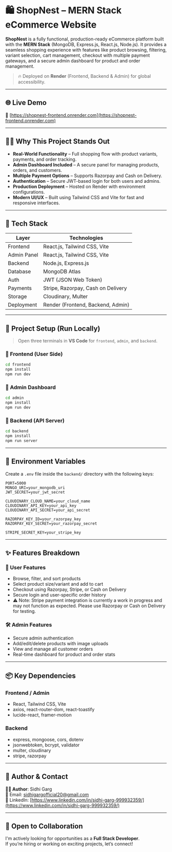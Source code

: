 # 🛍️ ShopNest – MERN Stack eCommerce Website

**ShopNest** is a fully functional, production-ready eCommerce platform built with the **MERN Stack** (MongoDB, Express.js, React.js, Node.js). It provides a seamless shopping experience with features like product browsing, filtering, variant selection, cart management, checkout with multiple payment gateways, and a secure admin dashboard for product and order management.

> 🔥 Deployed on **Render** (Frontend, Backend & Admin) for global accessibility.

---

## 🌐 Live Demo

🔗 [https://shopnest-frontend.onrender.com](https://shopnest-frontend.onrender.com)

---

## 🧑‍💼 Why This Project Stands Out

- **Real-World Functionality** – Full shopping flow with product variants, payments, and order tracking.
- **Admin Dashboard Included** – A secure panel for managing products, orders, and customers.
- **Multiple Payment Options** – Supports Razorpay and Cash on Delivery.
- **Authentication** – Secure JWT-based login for both users and admins.
- **Production Deployment** – Hosted on Render with environment configurations.
- **Modern UI/UX** – Built using Tailwind CSS and Vite for fast and responsive interfaces.

---

## 🧰 Tech Stack

| Layer       | Technologies                          |
|-------------|----------------------------------------|
| Frontend    | React.js, Tailwind CSS, Vite           |
| Admin Panel | React.js, Tailwind CSS, Vite           |
| Backend     | Node.js, Express.js                    |
| Database    | MongoDB Atlas                          |
| Auth        | JWT (JSON Web Token)                   |
| Payments    | Stripe, Razorpay, Cash on Delivery     |
| Storage     | Cloudinary, Multer                     |
| Deployment  | Render (Frontend, Backend, Admin)      |

---

## 🚀 Project Setup (Run Locally)

> Open three terminals in **VS Code** for `frontend`, `admin`, and `backend`.

### 🔹 Frontend (User Side)
```bash
cd frontend
npm install
npm run dev
```
### 🔹 Admin Dashboard
```bash
cd admin
npm install
npm run dev
```
### 🔹 Backend (API Server)
```bash
cd backend
npm install
npm run server
```

---

## 🔐 Environment Variables

Create a `.env` file inside the `backend/` directory with the following keys:

```env
PORT=5000
MONGO_URI=your_mongodb_uri
JWT_SECRET=your_jwt_secret

CLOUDINARY_CLOUD_NAME=your_cloud_name
CLOUDINARY_API_KEY=your_api_key
CLOUDINARY_API_SECRET=your_api_secret

RAZORPAY_KEY_ID=your_razorpay_key
RAZORPAY_KEY_SECRET=your_razorpay_secret

STRIPE_SECRET_KEY=your_stripe_key
```

---

## ✨ Features Breakdown

### 🛒 User Features

- Browse, filter, and sort products
- Select product size/variant and add to cart
- Checkout using Razorpay, Stripe, or Cash on Delivery
- Secure login and user-specific order history
- ⚠️ Note: Stripe payment integration is currently a work in progress and may not function as expected. Please use Razorpay or Cash on Delivery for testing.

### 🛠️ Admin Features

- Secure admin authentication
- Add/edit/delete products with image uploads
- View and manage all customer orders
- Real-time dashboard for product and order stats

---

## 📦 Key Dependencies

### Frontend / Admin

- React, Tailwind CSS, Vite  
- axios, react-router-dom, react-toastify  
- lucide-react, framer-motion  

### Backend

- express, mongoose, cors, dotenv  
- jsonwebtoken, bcrypt, validator  
- multer, cloudinary  
- stripe, razorpay  

---

## 💼 Author & Contact

**👩‍💻 Author**: Sidhi Garg  
📧 Email: [sidhigargofficial20@gmail.com](mailto:sidhigargofficial20@gmail.com)  
🔗 LinkedIn: [https://www.linkedin.com/in/sidhi-garg-999932359/](https://www.linkedin.com/in/sidhi-garg-999932359/)

---

## 🤝 Open to Collaboration

I'm actively looking for opportunities as a **Full Stack Developer**.  
If you’re hiring or working on exciting projects, let’s connect!
